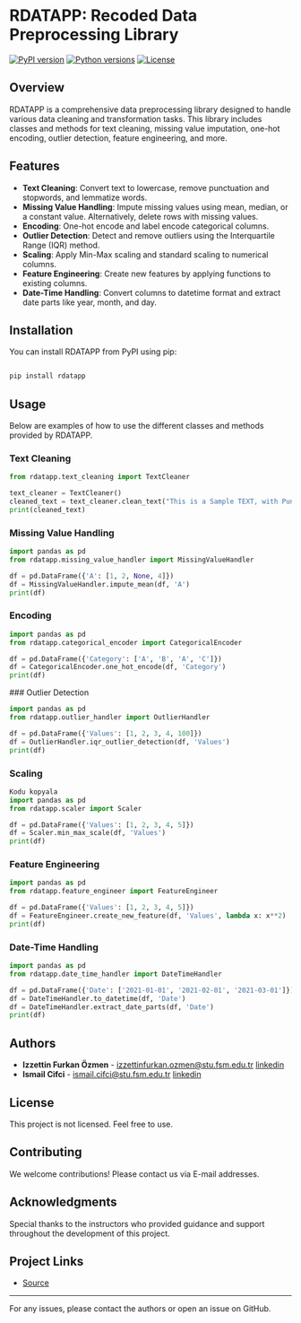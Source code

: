 # RDATAPP: Recoded Data Preprocessing Library

[![PyPI version](https://badge.fury.io/py/rdatapp.svg)](https://badge.fury.io/py/rdatapp)
[![Python versions](https://img.shields.io/pypi/pyversions/rdatapp.svg)](https://pypi.python.org/pypi/rdatapp)
[![License](https://img.shields.io/pypi/l/rdatapp.svg)](https://pypi.python.org/pypi/rdatapp)

## Overview

RDATAPP is a comprehensive data preprocessing library designed to handle various data cleaning and transformation tasks. This library includes classes and methods for text cleaning, missing value imputation, one-hot encoding, outlier detection, feature engineering, and more.

## Features

- **Text Cleaning**: Convert text to lowercase, remove punctuation and stopwords, and lemmatize words.
- **Missing Value Handling**: Impute missing values using mean, median, or a constant value. Alternatively, delete rows with missing values.
- **Encoding**: One-hot encode and label encode categorical columns.
- **Outlier Detection**: Detect and remove outliers using the Interquartile Range (IQR) method.
- **Scaling**: Apply Min-Max scaling and standard scaling to numerical columns.
- **Feature Engineering**: Create new features by applying functions to existing columns.
- **Date-Time Handling**: Convert columns to datetime format and extract date parts like year, month, and day.

## Installation

You can install RDATAPP from PyPI using pip:

```sh

pip install rdatapp

```
## Usage

Below are examples of how to use the different classes and methods provided by RDATAPP.

### Text Cleaning

```python
from rdatapp.text_cleaning import TextCleaner

text_cleaner = TextCleaner()
cleaned_text = text_cleaner.clean_text("This is a Sample TEXT, with Punctuation!")
print(cleaned_text)
```

### Missing Value Handling

```python
import pandas as pd
from rdatapp.missing_value_handler import MissingValueHandler

df = pd.DataFrame({'A': [1, 2, None, 4]})
df = MissingValueHandler.impute_mean(df, 'A')
print(df)
```

### Encoding

```python
import pandas as pd
from rdatapp.categorical_encoder import CategoricalEncoder

df = pd.DataFrame({'Category': ['A', 'B', 'A', 'C']})
df = CategoricalEncoder.one_hot_encode(df, 'Category')
print(df)
```

### Outlier Detection

```python
import pandas as pd
from rdatapp.outlier_handler import OutlierHandler

df = pd.DataFrame({'Values': [1, 2, 3, 4, 100]})
df = OutlierHandler.iqr_outlier_detection(df, 'Values')
print(df)
```

### Scaling

```python
Kodu kopyala
import pandas as pd
from rdatapp.scaler import Scaler

df = pd.DataFrame({'Values': [1, 2, 3, 4, 5]})
df = Scaler.min_max_scale(df, 'Values')
print(df)
```

### Feature Engineering

```python
import pandas as pd
from rdatapp.feature_engineer import FeatureEngineer

df = pd.DataFrame({'Values': [1, 2, 3, 4, 5]})
df = FeatureEngineer.create_new_feature(df, 'Values', lambda x: x**2)
print(df)
```

### Date-Time Handling

```python
import pandas as pd
from rdatapp.date_time_handler import DateTimeHandler

df = pd.DataFrame({'Date': ['2021-01-01', '2021-02-01', '2021-03-01']})
df = DateTimeHandler.to_datetime(df, 'Date')
df = DateTimeHandler.extract_date_parts(df, 'Date')
print(df)
```

## Authors

- **Izzettin Furkan Özmen** - [izzettinfurkan.ozmen@stu.fsm.edu.tr](mailto:izzettinfurkan.ozmen@stu.fsm.edu.tr) [linkedin](https://www.linkedin.com/in/izzettinozmen/)
- **Ismail Cifci** - [ismail.cifci@stu.fsm.edu.tr](mailto:ismail.cifci@stu.fsm.edu.tr) [linkedin](https://www.linkedin.com/in/ismail-cifci/)

## License

This project is not licensed. Feel free to use.

## Contributing

We welcome contributions! Please contact us via E-mail addresses.

## Acknowledgments

Special thanks to the instructors who provided guidance and support throughout the development of this project.

## Project Links

- [Source](https://github.com/Beegash/Recoded-Data-Processing-Library)

---

For any issues, please contact the authors or open an issue on GitHub.
